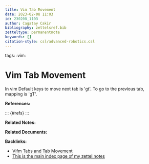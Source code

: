 ```yaml
---
title: Vim Tab Movement
date: 2023-02-08 11:03
id: 230208_1103
author: Cagatay Cakir
bibliography: zettelsref.bib
zetteltype: permanentnote
keywords: []
citation-style: csl/advanced-robotics.csl
---
```

tags: :vim:

# Vim Tab Movement 

In vim Default keys to move next tab is 'gt'. To go to the previous tab, mapping is 'gT'.

**References:**

::: {#refs}
:::

**Related Notes:**



**Related Documents:**


**Backlinks:**

- [Vifm Tabs and Tab Movement](230208_1108.md)
- [This is the main index page of my zettel notes](index.md)

